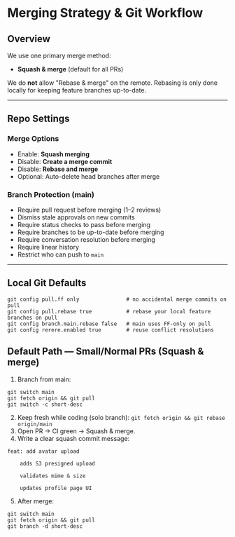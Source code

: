 # Merging Strategy & Git Workflow

## Overview
We use one primary merge method:
- **Squash & merge** (default for all PRs)

We do **not** allow "Rebase & merge" on the remote. Rebasing is only done locally for keeping feature branches up-to-date.

---

## Repo Settings

### Merge Options
- Enable: **Squash merging**
- Disable: **Create a merge commit**
- Disable: **Rebase and merge**
- Optional: Auto-delete head branches after merge

### Branch Protection (main)
- Require pull request before merging (1–2 reviews)
- Dismiss stale approvals on new commits
- Require status checks to pass before merging
- Require branches to be up-to-date before merging
- Require conversation resolution before merging
- Require linear history
- Restrict who can push to `main`

---

## Local Git Defaults
```
git config pull.ff only               # no accidental merge commits on pull
git config pull.rebase true           # rebase your local feature branches on pull
git config branch.main.rebase false   # main uses FF-only on pull
git config rerere.enabled true        # reuse conflict resolutions

```

## Default Path — Small/Normal PRs (Squash & merge)
1. Branch from main:
```
git switch main
git fetch origin && git pull
git switch -c short-desc
```
2. Keep fresh while coding (solo branch):
``git fetch origin && git rebase origin/main``
3. Open PR → CI green → Squash & merge.
4. Write a clear squash commit message:
```
feat: add avatar upload

    adds S3 presigned upload

    validates mime & size

    updates profile page UI
```
5. After merge:
```
git switch main
git fetch origin && git pull
git branch -d short-desc
```